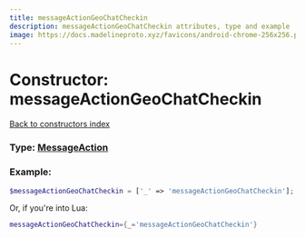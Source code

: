 ```yaml
---
title: messageActionGeoChatCheckin
description: messageActionGeoChatCheckin attributes, type and example
image: https://docs.madelineproto.xyz/favicons/android-chrome-256x256.png
---
```

# Constructor: messageActionGeoChatCheckin  
[Back to constructors index](index.md)






### Type: [MessageAction](../types/MessageAction.md)


### Example:

```php
$messageActionGeoChatCheckin = ['_' => 'messageActionGeoChatCheckin'];
```  


Or, if you're into Lua:

```lua
messageActionGeoChatCheckin={_='messageActionGeoChatCheckin'}

```


